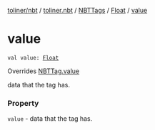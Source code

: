 [toliner/nbt](../../../index.md) / [toliner.nbt](../../index.md) / [NBTTags](../index.md) / [Float](index.md) / [value](./value.md)

# value

`val value: `[`Float`](https://kotlinlang.org/api/latest/jvm/stdlib/kotlin/-float/index.html)

Overrides [NBTTag.value](../../-n-b-t-tag/value.md)

data that the tag has.

### Property

`value` - data that the tag has.